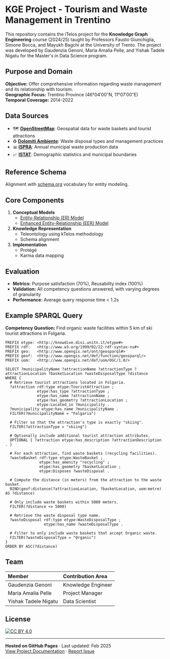 
# KGE Project - Tourism and Waste Management in Trentino


This repository contains the iTelos project for the **Knowledge Graph Engineering** course (2024/25) taught by Professors Fausto Giunchiglia, Simone Bocca, and Mayukh Bagchi at the University of Trento. The project was developed by Gaudenzia Genoni, Maria Amalia Pelle, and Yishak Tadele Nigatu for the Master's in Data Science program.

## Purpose and Domain
**Objective:** Offer comprehensive information regarding waste management and its relationship with tourism.  
**Geographic Focus:** Trentino Province (46°04′00″N, 11°07′00″E)  
**Temporal Coverage:** 2014-2022  

## Data Sources
- 🗺️ [**OpenStreetMap**](https://www.openstreetmap.org/): Geospatial data for waste baskets and tourist attractions
- ♻️ [**Dolomiti Ambiente**](https://dolomitiambiente.it/it/): Waste disposal types and management practices
- 📊 [**ISPRA**](https://www.isprambiente.gov.it/it): Annual municipal waste production data
- 📈 [**ISTAT**](https://www.istat.it/): Demographic statistics and municipal boundaries

## Reference Schema
Alignment with [schema.org](https://schema.org) vocabulary for entity modeling.

## Core Components
1. **Conceptual Models**
   - [Entity-Relationship (ER) Model](https://github.com/pariamelle/KGE-Project-Tourism-Waste-Management-in-Trentino/blob/main/Phase%201%20-%20Purpose%20Formalization/ER_model_2.svg)
   - [Enhanced Entity-Relationship (EER) Model](https://github.com/username/repository-name/blob/main/Phase%204%20-%20Knowledge%20Definition/images/Teleology_3.png)
2. **Knowledge Representation**
   - Teleontology using kTelos methodology
   - Schema alignment
3. **Implementation**
   - Protégé
   - Karma data mapping
  
## Evaluation
- **Metrics:** Purpose satisfaction (70%), Reusability index (100%)
- **Validation:** All competency questions answered, with varying degrees of granularity
- **Performance:** Average query response time < 1.2s

## Example SPARQL Query
**Competency Question:** Find organic waste facilities within 5 km of ski tourist attractions in Folgaria.  
```sparql
PREFIX etype: <http://knowdive.disi.unitn.it/etype#>
PREFIX rdf:   <http://www.w3.org/1999/02/22-rdf-syntax-ns#>
PREFIX geo:   <http://www.opengis.net/ont/geosparql#>
PREFIX geof:  <http://www.opengis.net/def/function/geosparql/>
PREFIX uom:   <http://www.opengis.net/def/uom/OGC/1.0/>

SELECT ?municipalityName ?attractionName ?attractionType ?attractionLocation ?basketLocation ?wasteDisposalType ?distance 
WHERE {
  # Retrieve tourist attractions located in Folgaria.
  ?attraction rdf:type etype:TouristAttraction ;
              etype:has_type ?attractionType ;
              etype:has_name ?attractionName ;
              etype:has_geometry ?attractionLocation ;
              etype:Located_in ?municipality .
  ?municipality etype:has_name ?municipalityName .
  FILTER(?municipalityName = "Folgaria")
  
  # Filter so that the attraction's type is exactly "skiing".
  FILTER(?attractionType = "skiing")
  
  # Optionally include additional tourist attraction attributes.
  OPTIONAL { ?attraction etype:has_description ?attractionDescription . }
  
  # For each attraction, find waste baskets (recycling facilities).
  ?wasteBasket rdf:type etype:WasteBasket ;
               etype:has_amenity "recycling" ;
               etype:has_geometry ?basketLocation ;
               etype:Disposes ?wasteDisposal .
  
  # Compute the distance (in meters) from the attraction to the waste basket.
  BIND(geof:distance(?attractionLocation, ?basketLocation, uom:metre) AS ?distance)
  
  # Only include waste baskets within 5000 meters.
  FILTER(?distance <= 5000)
  
  # Retrieve the waste disposal type name.
  ?wasteDisposal rdf:type etype:WasteDisposalType ;
                 etype:has_name ?wasteDisposalType .
  
  # Filter to only include waste baskets that accept Organic waste.
  FILTER(?wasteDisposalType = "Organic")
}
ORDER BY ASC(?distance)

```

## Team

<!-- Empty line before table -->
    
| Member                   | Contribution Area       |
|:-------------------------|:------------------------|
| Gaudenzia Genoni         | Knowledge Engineer      |
| Maria Amalia Pelle       | Project Manager    |
| Yishak Tadele Nigatu     | Data Scientist      |

## License
[![CC BY 4.0](https://img.shields.io/badge/License-CC_BY_4.0-lightgrey.svg)](https://creativecommons.org/licenses/by/4.0/)

---

**Hosted on GitHub Pages** · Last updated: Feb 2025  
[View Project Documentation](Documentation/KGE_Group_9_Report.pdf) · [Report Issue](https://github.com/pariamelle/KGE-Project-Tourism-Waste-Management-in-Trentino/issues)
